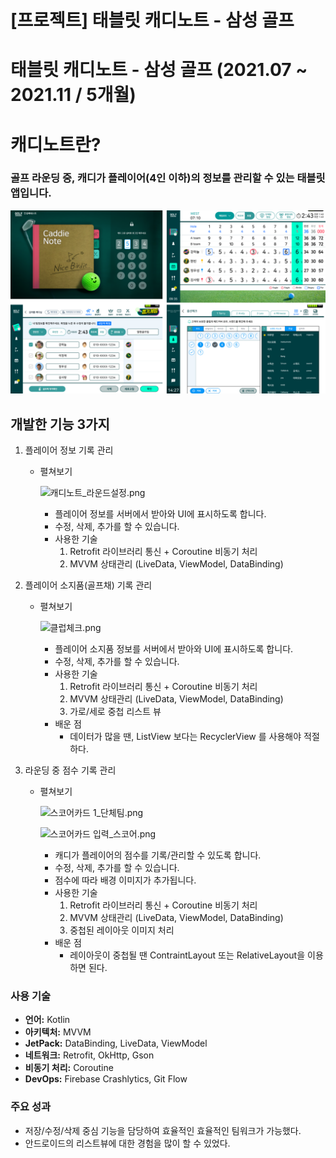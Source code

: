 # [프로젝트] 태블릿 캐디노트 - 삼성 골프

# 태블릿 캐디노트 - 삼성 골프 (2021.07 ~ 2021.11 / 5개월)

# **캐디노트란?**

### 골프 라운딩 중, 캐디가 플레이어(4인 이하)의 정보를 관리할 수 있는 태블릿 앱입니다.

![Untitled](%5B%E1%84%91%E1%85%B3%E1%84%85%E1%85%A9%E1%84%8C%E1%85%A6%E1%86%A8%E1%84%90%E1%85%B3%5D%20%E1%84%90%E1%85%A2%E1%84%87%E1%85%B3%E1%86%AF%E1%84%85%E1%85%B5%E1%86%BA%20%E1%84%8F%E1%85%A2%E1%84%83%E1%85%B5%E1%84%82%E1%85%A9%E1%84%90%E1%85%B3%20-%20%E1%84%89%E1%85%A1%E1%86%B7%E1%84%89%E1%85%A5%E1%86%BC%20%E1%84%80%E1%85%A9%E1%86%AF%E1%84%91%E1%85%B3%208821e74eb52243ee992b406b4edb7c85/Untitled.png)

## 개발한 기능 3가지

1. 플레이어 정보 기록 관리
    - 펼쳐보기
        
        ![캐디노트_라운드설정.png](%5B%E1%84%91%E1%85%B3%E1%84%85%E1%85%A9%E1%84%8C%E1%85%A6%E1%86%A8%E1%84%90%E1%85%B3%5D%20%E1%84%90%E1%85%A2%E1%84%87%E1%85%B3%E1%86%AF%E1%84%85%E1%85%B5%E1%86%BA%20%E1%84%8F%E1%85%A2%E1%84%83%E1%85%B5%E1%84%82%E1%85%A9%E1%84%90%E1%85%B3%20-%20%E1%84%89%E1%85%A1%E1%86%B7%E1%84%89%E1%85%A5%E1%86%BC%20%E1%84%80%E1%85%A9%E1%86%AF%E1%84%91%E1%85%B3%208821e74eb52243ee992b406b4edb7c85/%EC%BA%90%EB%94%94%EB%85%B8%ED%8A%B8_%EB%9D%BC%EC%9A%B4%EB%93%9C%EC%84%A4%EC%A0%95.png)
        
        - 플레이어 정보를 서버에서 받아와 UI에 표시하도록 합니다.
        - 수정, 삭제, 추가를 할 수 있습니다.
        - 사용한 기술
            1. Retrofit 라이브러리 통신 + Coroutine 비동기 처리
            2. MVVM 상태관리 (LiveData, ViewModel, DataBinding)
            
2. 플레이어 소지품(골프채) 기록 관리
    - 펼쳐보기
        
        ![클럽체크.png](%5B%E1%84%91%E1%85%B3%E1%84%85%E1%85%A9%E1%84%8C%E1%85%A6%E1%86%A8%E1%84%90%E1%85%B3%5D%20%E1%84%90%E1%85%A2%E1%84%87%E1%85%B3%E1%86%AF%E1%84%85%E1%85%B5%E1%86%BA%20%E1%84%8F%E1%85%A2%E1%84%83%E1%85%B5%E1%84%82%E1%85%A9%E1%84%90%E1%85%B3%20-%20%E1%84%89%E1%85%A1%E1%86%B7%E1%84%89%E1%85%A5%E1%86%BC%20%E1%84%80%E1%85%A9%E1%86%AF%E1%84%91%E1%85%B3%208821e74eb52243ee992b406b4edb7c85/%ED%81%B4%EB%9F%BD%EC%B2%B4%ED%81%AC.png)
        
        - 플레이어 소지품 정보를 서버에서 받아와 UI에 표시하도록 합니다.
        - 수정, 삭제, 추가를 할 수 있습니다.
        - 사용한 기술
            1. Retrofit 라이브러리 통신 + Coroutine 비동기 처리
            2. MVVM 상태관리 (LiveData, ViewModel, DataBinding)
            3. 가로/세로 중첩 리스트 뷰
        - 배운 점
            - 데이터가 많을 땐, ListView 보다는 RecyclerView 를 사용해야 적절하다.

1. 라운딩 중 점수 기록 관리
    - 펼쳐보기
        
        ![스코어카드 1_단체팀.png](%5B%E1%84%91%E1%85%B3%E1%84%85%E1%85%A9%E1%84%8C%E1%85%A6%E1%86%A8%E1%84%90%E1%85%B3%5D%20%E1%84%90%E1%85%A2%E1%84%87%E1%85%B3%E1%86%AF%E1%84%85%E1%85%B5%E1%86%BA%20%E1%84%8F%E1%85%A2%E1%84%83%E1%85%B5%E1%84%82%E1%85%A9%E1%84%90%E1%85%B3%20-%20%E1%84%89%E1%85%A1%E1%86%B7%E1%84%89%E1%85%A5%E1%86%BC%20%E1%84%80%E1%85%A9%E1%86%AF%E1%84%91%E1%85%B3%208821e74eb52243ee992b406b4edb7c85/%EC%8A%A4%EC%BD%94%EC%96%B4%EC%B9%B4%EB%93%9C_1_%EB%8B%A8%EC%B2%B4%ED%8C%80.png)
        
        ![스코어카드 입력_스코어.png](%5B%E1%84%91%E1%85%B3%E1%84%85%E1%85%A9%E1%84%8C%E1%85%A6%E1%86%A8%E1%84%90%E1%85%B3%5D%20%E1%84%90%E1%85%A2%E1%84%87%E1%85%B3%E1%86%AF%E1%84%85%E1%85%B5%E1%86%BA%20%E1%84%8F%E1%85%A2%E1%84%83%E1%85%B5%E1%84%82%E1%85%A9%E1%84%90%E1%85%B3%20-%20%E1%84%89%E1%85%A1%E1%86%B7%E1%84%89%E1%85%A5%E1%86%BC%20%E1%84%80%E1%85%A9%E1%86%AF%E1%84%91%E1%85%B3%208821e74eb52243ee992b406b4edb7c85/%EC%8A%A4%EC%BD%94%EC%96%B4%EC%B9%B4%EB%93%9C_%EC%9E%85%EB%A0%A5_%EC%8A%A4%EC%BD%94%EC%96%B4.png)
        
        - 캐디가 플레이어의 점수를 기록/관리할 수 있도록 합니다.
        - 수정, 삭제, 추가를 할 수 있습니다.
        - 점수에 따라 배경 이미지가 추가됩니다.
        - 사용한 기술
            1. Retrofit 라이브러리 통신 + Coroutine 비동기 처리
            2. MVVM 상태관리 (LiveData, ViewModel, DataBinding)
            3. 중첩된 레이아웃 이미지 처리
        - 배운 점
            - 레이아웃이 중첩될 땐 ContraintLayout 또는 RelativeLayout을 이용하면 된다.

### 사용 기술

- **언어:** Kotlin
- **아키텍처:** MVVM
- **JetPack:** DataBinding, LiveData, ViewModel
- **네트워크:** Retrofit, OkHttp, Gson
- **비동기 처리:** Coroutine
- **DevOps:** Firebase Crashlytics, Git Flow

### 주요 성과

- 저장/수정/삭제 중심 기능을 담당하여 효율적인 효율적인 팀워크가 가능했다.
- 안드로이드의 리스트뷰에 대한 경험을 많이 할 수 있었다.